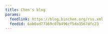 ```yaml
---
title: Chen's blog
params:
  feedlink: https://blog.binchen.org/rss.xml
  feedid: 6ab0ad77369c07b496cf5da3567dfc23
---
```

